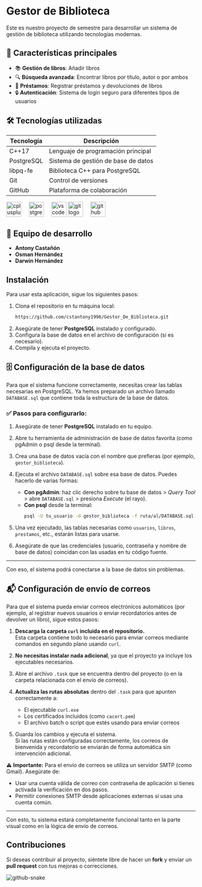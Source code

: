 # Gestor de Biblioteca

Este es nuestro proyecto de semestre para desarrollar un sistema de gestión de biblioteca utilizando tecnologías modernas.

## 🚀 Características principales

- 📚 **Gestión de libros**: Añadir libros
- 🔍 **Búsqueda avanzada**: Encontrar libros por título, autor o por ambos
- 🔄 **Préstamos**: Registrar préstamos y devoluciones de libros
- 🔒 **Autenticación**: Sistema de login seguro para diferentes tipos de usuarios

## 🛠 Tecnologías utilizadas

| Tecnología | Descripción |
|------------|-------------|
| C++17 | Lenguaje de programación principal |
| PostgreSQL | Sistema de gestión de base de datos |
| libpq-fe | Biblioteca C++ para PostgreSQL |
| Git | Control de versiones |
| GitHub | Plataforma de colaboración |

<div align="left">
  <img src="https://cdn.jsdelivr.net/gh/devicons/devicon/icons/cplusplus/cplusplus-original.svg" height="40" alt="cplusplus logo"  />
  <img width="12" />
  <img src="https://cdn.jsdelivr.net/gh/devicons/devicon/icons/postgresql/postgresql-original.svg" height="40" alt="postgresql logo"  />
  <img width="12" />
  <img src="https://cdn.jsdelivr.net/gh/devicons/devicon/icons/vscode/vscode-original.svg" height="40" alt="vscode logo"  />
  <img src="https://cdn.jsdelivr.net/gh/devicons/devicon/icons/git/git-original.svg" height="40" alt="git logo"  />
  <img width="12" />
   <img src="https://skillicons.dev/icons?i=github" height="40" alt="github logo"  />
</div>

###


## 👥 Equipo de desarrollo

- **Antony Castañón** 
- **Osman Hernández** 
- **Darwin Hernández** 

## Instalación

Para usar esta aplicación, sigue los siguientes pasos:

1. Clona el repositorio en tu máquina local:
    ```bash
    https://github.com/cstantony1996/Gestor_De_Biblioteca.git
    ```
2. Asegúrate de tener **PostgreSQL** instalado y configurado.
3. Configura la base de datos en el archivo de configuración (si es necesario).
4. Compila y ejecuta el proyecto.

## 🗄️ Configuración de la base de datos

Para que el sistema funcione correctamente, necesitas crear las tablas necesarias en PostgreSQL. Ya hemos preparado un archivo llamado `DATABASE.sql` que contiene toda la estructura de la base de datos.

### ✅ Pasos para configurarlo:

1. Asegúrate de tener **PostgreSQL** instalado en tu equipo.

2. Abre tu herramienta de administración de base de datos favorita (como pgAdmin o psql desde la terminal).

3. Crea una base de datos vacía con el nombre que prefieras (por ejemplo, `gestor_biblioteca`).

4. Ejecuta el archivo `DATABASE.sql` sobre esa base de datos. Puedes hacerlo de varias formas:
   - **Con pgAdmin**: haz clic derecho sobre tu base de datos > *Query Tool* > abre `DATABASE.sql` > presiona *Execute* (el rayo).
   - **Con psql** desde la terminal:
     ```bash
     psql -U tu_usuario -d gestor_biblioteca -f ruta/al/DATABASE.sql
     ```

5. Una vez ejecutado, las tablas necesarias como `usuarios`, `libros`, `prestamos`, etc., estarán listas para usarse.

6. Asegúrate de que las credenciales (usuario, contraseña y nombre de base de datos) coincidan con las usadas en tu código fuente.

---

Con eso, el sistema podrá conectarse a la base de datos sin problemas.


## 📬 Configuración de envío de correos

Para que el sistema pueda enviar correos electrónicos automáticos (por ejemplo, al registrar nuevos usuarios o enviar recordatorios antes de devolver un libro), sigue estos pasos:

1. **Descarga la carpeta `curl` incluida en el repositorio.**  
   Esta carpeta contiene todo lo necesario para enviar correos mediante comandos en segundo plano usando `curl`.

2. **No necesitas instalar nada adicional**, ya que el proyecto ya incluye los ejecutables necesarios.

3. Abre el archivo `.task` que se encuentra dentro del proyecto (o en la carpeta relacionada con el envío de correos).

4. **Actualiza las rutas absolutas** dentro del `.task` para que apunten correctamente a:
   - El ejecutable `curl.exe`
   - Los certificados incluidos (como `cacert.pem`)
   - El archivo batch o script que estés usando para enviar correos

5. Guarda los cambios y ejecuta el sistema.  
   Si las rutas están configuradas correctamente, los correos de bienvenida y recordatorio se enviarán de forma automática sin intervención adicional.

⚠️ **Importante:** Para el envío de correos se utiliza un servidor SMTP (como Gmail). Asegúrate de:
- Usar una cuenta válida de correo con contraseña de aplicación si tienes activada la verificación en dos pasos.
- Permitir conexiones SMTP desde aplicaciones externas si usas una cuenta común.

---

Con esto, tu sistema estará completamente funcional tanto en la parte visual como en la lógica de envío de correos.


## Contribuciones

Si deseas contribuir al proyecto, siéntete libre de hacer un **fork** y enviar un **pull request** con tus mejoras o correcciones. 

<picture>
  <source media="(prefers-color-scheme: dark)" srcset="https://raw.githubusercontent.com/tobiasmeyhoefer/tobiasmeyhoefer/output/github-snake-dark.svg" />
  <source media="(prefers-color-scheme: light)" srcset="https://raw.githubusercontent.com/tobiasmeyhoefer/tobiasmeyhoefer/output/github-snake.svg" />
  <img alt="github-snake" src="https://raw.githubusercontent.com/tobiasmeyhoefer/tobiasmeyhoefer/output/github-snake.svg" />
</picture>

###